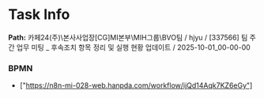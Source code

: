 # Task Info

**Path:** 카페24(주)\본사사업장\[CG]MI본부\MIH그룹\BVO팀 / hjyu / [337566] 팀 주간 업무 미팅 _ 후속조치 항목 정리 및 실행 현황 업데이트 / 2025-10-01_00-00-00

### BPMN
- ["https://n8n-mi-028-web.hanpda.com/workflow/ijQd14Aqk7KZ6eGy"]


